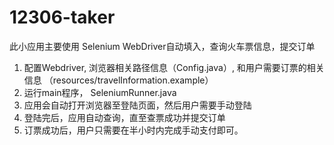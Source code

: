 # 12306-taker

此小应用主要使用 Selenium WebDriver自动填入，查询火车票信息，提交订单

1. 配置Webdriver, 浏览器相关路径信息（Config.java）, 和用户需要订票的相关信息 （resources/travelInformation.example）
2. 运行main程序， SeleniumRunner.java
3. 应用会自动打开浏览器至登陆页面，然后用户需要手动登陆
4. 登陆完后，应用自动查询，直至查票成功并提交订单
5. 订票成功后，用户只需要在半小时内完成手动支付即可。
